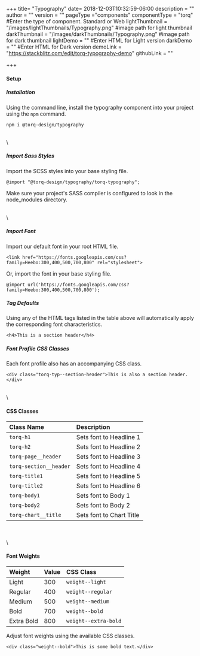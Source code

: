 +++
title= "Typography"
date= 2018-12-03T10:32:59-06:00
description = ""
author = ""
version = ""
pageType ="components"
componentType = "torq" #Enter the type of component. Standard or Web
lightThumbnail = "/images/lightThumbnails/Typography.png"    #image path for light thumbnail
darkThumbnail = "/images/darkThumbnails/Typography.png"     #image path for dark thumbnail 
lightDemo = "" #Enter HTML for Light version
darkDemo = "" #Enter HTML for Dark version
demoLink = "https://stackblitz.com/edit/torq-typography-demo"
githubLink = ""

+++



#### Setup

##### Installation
Using the command line, install the typography component into your project using the `npm` command.
    
    npm i @torq-design/typography

\
\

##### Import Sass Styles
Import the SCSS styles into your base styling file.

    @import "@torq-design/typography/torq-typography";

Make sure your project's SASS compiler is configured to look in the node_modules directory.

\
\


##### Import Font
Import our default font in your root HTML file.

    <link href="https://fonts.googleapis.com/css?family=Heebo:300,400,500,700,800" rel="stylesheet">

Or, import the font in your base styling file.

    @import url('https://fonts.googleapis.com/css?family=Heebo:300,400,500,700,800');



##### Tag Defaults

Using any of the HTML tags listed in the table above will automatically apply the corresponding font characteristics.

    <h4>This is a section header</h4>

##### Font Profile CSS Classes 

Each font profile also has an accompanying CSS class.

    <div class="torq-typ--section-header">This is also a section header.</div>
\
\

#### CSS Classes

| Class Name |  Description |
|:--|:--|
| `torq-h1` | Sets font to Headline 1 |
| `torq-h2` | Sets font to Headline 2 |
| `torq-page__header` | Sets font to Headline 3 |
| `torq-section__header` | Sets font to Headline 4 |
| `torq-title1` | Sets font to Headline 5 |
| `torq-title2` | Sets font to Headline 6 |
| `torq-body1` | Sets font to Body 1|
| `torq-body2`| Sets font to Body 2 |
| `torq-chart__title`| Sets font to Chart Title |

\
\
\

#### Font Weights

| Weight |  Value | CSS Class |
|:--|:--|:--|
| Light | 300 | `weight--light` |
| Regular |  400 | `weight--regular` |
| Medium | 500 | `weight--medium` |
| Bold | 700 | `weight--bold` |
| Extra Bold | 800 | `weight--extra-bold` |

Adjust font weights using the available CSS classes.

    <div class="weight--bold">This is some bold text.</div>

    